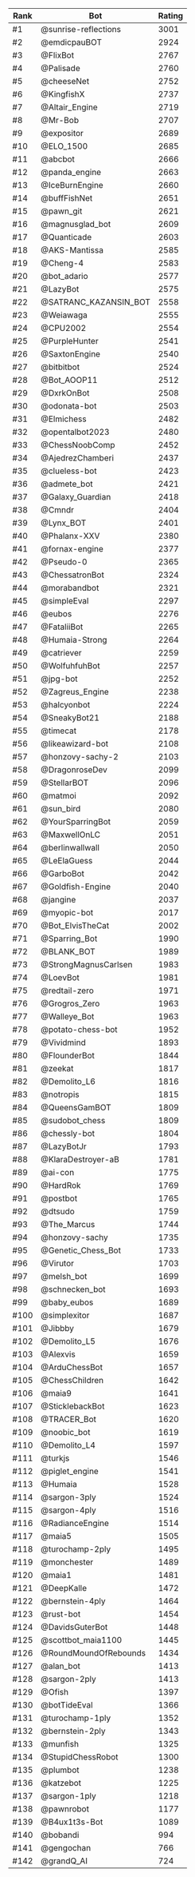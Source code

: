 Rank|Bot|Rating
---|---|---
#1|@sunrise-reflections|3001
#2|@emdicpauBOT|2924
#3|@FlixBot|2767
#4|@Palisade|2760
#5|@cheeseNet|2752
#6|@KingfishX|2737
#7|@Altair_Engine|2719
#8|@Mr-Bob|2707
#9|@expositor|2689
#10|@ELO_1500|2685
#11|@abcbot|2666
#12|@panda_engine|2663
#13|@IceBurnEngine|2660
#14|@buffFishNet|2651
#15|@pawn_git|2621
#16|@magnusglad_bot|2609
#17|@Quanticade|2603
#18|@AKS-Mantissa|2585
#19|@Cheng-4|2583
#20|@bot_adario|2577
#21|@LazyBot|2575
#22|@SATRANC_KAZANSIN_BOT|2558
#23|@Weiawaga|2555
#24|@CPU2002|2554
#25|@PurpleHunter|2541
#26|@SaxtonEngine|2540
#27|@bitbitbot|2524
#28|@Bot_AOOP11|2512
#29|@DxrkOnBot|2508
#30|@odonata-bot|2503
#31|@Elmichess|2482
#32|@opentalbot2023|2480
#33|@ChessNoobComp|2452
#34|@AjedrezChamberi|2437
#35|@clueless-bot|2423
#36|@admete_bot|2421
#37|@Galaxy_Guardian|2418
#38|@Cmndr|2404
#39|@Lynx_BOT|2401
#40|@Phalanx-XXV|2380
#41|@fornax-engine|2377
#42|@Pseudo-0|2365
#43|@ChessatronBot|2324
#44|@morabandbot|2321
#45|@simpleEval|2297
#46|@eubos|2276
#47|@FataliiBot|2265
#48|@Humaia-Strong|2264
#49|@catriever|2259
#50|@WolfuhfuhBot|2257
#51|@jpg-bot|2252
#52|@Zagreus_Engine|2238
#53|@halcyonbot|2224
#54|@SneakyBot21|2188
#55|@timecat|2178
#56|@likeawizard-bot|2108
#57|@honzovy-sachy-2|2103
#58|@DragonroseDev|2099
#59|@StellarBOT|2096
#60|@matmoi|2092
#61|@sun_bird|2080
#62|@YourSparringBot|2059
#63|@MaxwellOnLC|2051
#64|@berlinwallwall|2050
#65|@LeElaGuess|2044
#66|@GarboBot|2042
#67|@Goldfish-Engine|2040
#68|@jangine|2037
#69|@myopic-bot|2017
#70|@Bot_ElvisTheCat|2002
#71|@Sparring_Bot|1990
#72|@BLANK_BOT|1989
#73|@StrongMagnusCarlsen|1983
#74|@LoevBot|1981
#75|@redtail-zero|1971
#76|@Grogros_Zero|1963
#77|@Walleye_Bot|1963
#78|@potato-chess-bot|1952
#79|@Vividmind|1893
#80|@FlounderBot|1844
#81|@zeekat|1817
#82|@Demolito_L6|1816
#83|@notropis|1815
#84|@QueensGamBOT|1809
#85|@sudobot_chess|1809
#86|@chessly-bot|1804
#87|@LazyBotJr|1793
#88|@KlaraDestroyer-aB|1781
#89|@ai-con|1775
#90|@HardRok|1769
#91|@postbot|1765
#92|@dtsudo|1759
#93|@The_Marcus|1744
#94|@honzovy-sachy|1735
#95|@Genetic_Chess_Bot|1733
#96|@Virutor|1703
#97|@melsh_bot|1699
#98|@schnecken_bot|1693
#99|@baby_eubos|1689
#100|@simplexitor|1687
#101|@Jibbby|1679
#102|@Demolito_L5|1676
#103|@Alexvis|1659
#104|@ArduChessBot|1657
#105|@ChessChildren|1642
#106|@maia9|1641
#107|@SticklebackBot|1623
#108|@TRACER_Bot|1620
#109|@noobic_bot|1619
#110|@Demolito_L4|1597
#111|@turkjs|1546
#112|@piglet_engine|1541
#113|@Humaia|1528
#114|@sargon-3ply|1524
#115|@sargon-4ply|1516
#116|@RadianceEngine|1514
#117|@maia5|1505
#118|@turochamp-2ply|1495
#119|@monchester|1489
#120|@maia1|1481
#121|@DeepKalle|1472
#122|@bernstein-4ply|1464
#123|@rust-bot|1454
#124|@DavidsGuterBot|1448
#125|@scottbot_maia1100|1445
#126|@RoundMoundOfRebounds|1434
#127|@alan_bot|1413
#128|@sargon-2ply|1413
#129|@Ofish|1397
#130|@botTideEval|1366
#131|@turochamp-1ply|1352
#132|@bernstein-2ply|1343
#133|@munfish|1325
#134|@StupidChessRobot|1300
#135|@plumbot|1238
#136|@katzebot|1225
#137|@sargon-1ply|1218
#138|@pawnrobot|1177
#139|@B4ux1t3s-Bot|1089
#140|@bobandi|994
#141|@gengochan|766
#142|@grandQ_AI|724

